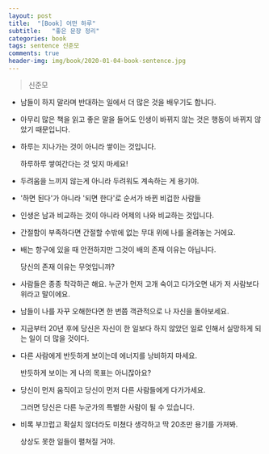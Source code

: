 ```yaml
---
layout: post
title:  "[Book] 어떤 하루"
subtitle:   "좋은 문장 정리"
categories: book
tags: sentence 신준모
comments: true
header-img: img/book/2020-01-04-book-sentence.jpg
---
```


> 신준모



- 남들이 하지 말라며 반대하는 일에서 더 많은 것을 배우기도 합니다.



- 아무리 많은 책을 읽고 좋은 말을 들어도 인생이 바뀌지 않는 것은 행동이 바뀌지 않았기 때문입니다.



- 하루는 지나가는 것이 아니라 쌓이는 것입니다. 

  하루하루 쌓여간다는 것 잊지 마세요!



- 두려움을 느끼지 않는게 아니라 두려워도 계속하는 게 용기야.



- '하면 된다'가 아니라 '되면 한다'로 순서가 바뀐 비겁한 사람들



- 인생은 남과 비교하는 것이 아니라 어제의 나와 비교하는 것입니다.



- 간절함이 부족하다면 간절할 수밖에 없는 무대 위에 나를 올려놓는 거에요.



- 배는 항구에 있을 때 안전하지만 그것이 배의 존재 이유는 아닙니다.

  당신의 존재 이유는 무엇입니까?



- 사람들은 종종 착각하곤 해요. 누군가 먼저 고개 숙이고 다가오면 내가 저 사람보다 위라고 말이에요.



- 남들이 나를 자꾸 오해한다면 한 번쯤 객관적으로 나 자신을 돌아보세요.



- 지금부터 20년 후에 당신은 자신이 한 일보다 하지 않았던 일로 인해서 실망하게 되는 일이 더 많을 것이다.



- 다른 사람에게 반듯하게 보이는데 에너지를 낭비하지 마세요.

  반듯하게 보이는 게 나의 목표는 아니잖아요?



- 당신이 먼저 움직이고 당신이 먼저 다른 사람들에게 다가가세요. 

  그러면 당신은 다른 누군가의 특별한 사람이 될 수 있습니다.



- 비록 부끄럽고 확실치 않더라도 미쳤다 생각하고 딱 20초만 용기를 가져봐.

  상상도 못한 일들이 펼쳐질 거야.
